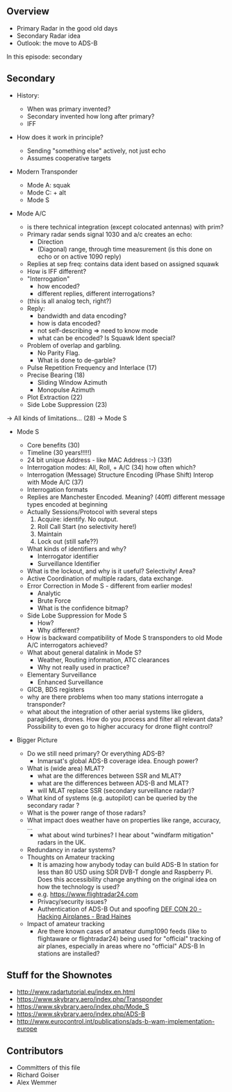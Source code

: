 


Overview
--------------------------

* Primary Radar in the good old days
* Secondary Radar idea
* Outlook: the move to ADS-B

In this episode: secondary

Secondary
--------------------------

* History: 
  - When was primary invented?
  - Secondary invented how long after primary?
  - IFF

* How does it work in principle?
  - Sending "something else" actively, not just echo
  - Assumes cooperative targets
  
* Modern Transponder
  - Mode A: squak
  - Mode C: + alt
  - Mode S
  
* Mode A/C
  - is there technical integration (except colocated antennas) with prim?
  - Primary radar sends signal 1030 and a/c creates an echo: 
    - Direction
    - (Diagonal) range, through time measurement
      (is this done on echo or on active 1090 reply)
  - Replies at sep freq: contains data ident based on assigned squawk
  - How is IFF different?
  - "Interrogation" 
    - how encoded?
    - different replies, different interrogations? 
  - (this is all analog tech, right?)
  - Reply: 
    - bandwidth and data encoding?
    - how is data encoded?
    - not self-describing => need to know mode
    - what can be encoded? Is Squawk Ident special?
  - Problem of overlap and garbling. 
    - No Parity Flag.
    - What is done to de-garble?
  - Pulse Repetition Frequency and Interlace (17)
  - Precise Bearing (18)
    - Sliding Window Azimuth
    - Monopulse Azimuth
  - Plot Extraction (22)
  - Side Lobe Suppression (23)
  
-> All kinds of limitations... (28)
    -> Mode S
    
* Mode S
  - Core benefits (30)
  - Timeline (30 years!!!!!)
  - 24 bit unique Address - like MAC Address :-) (33f)
  - Interrogation modes: All, Roll, + A/C (34)
    how often which?
  - Interrogation (Message) Structure
    Encoding (Phase Shift)
    Interop with Mode A/C (37)
  - Interrogation formats
  - Replies are Manchester Encoded. Meaning? (40ff)
    different message types encoded at beginning 
  - Actually Sessions/Protocol with several steps
    1) Acquire: identify. No output.
    2) Roll Call Start (no selectivity here!)
    3) Maintain
    4) Lock out (still safe??)
  - What kinds of identifiers and why?
    - Interrogator identifier
    - Surveillance Identifier
  - What is the lockout, and why is it useful?
    Selectivity!
    Area?
  - Active Coordination of multiple radars, data exchange.
  - Error Correction in Mode S - different from earlier modes!
    - Analytic
    - Brute Force
    - What is the confidence bitmap?
  - Side Lobe Suppression for Mode S
    - How?
    - Why different?
  - How is backward compatibility of Mode S transponders to old
    Mode A/C interrogators achieved? 
  - What about general datalink in Mode S?
    - Weather, Routing information, ATC clearances 
    - Why not really used in practice?
  - Elementary Surveillance 
    - Enhanced Surveillance
  - GICB, BDS registers
  - why are there problems when too many stations interrogate a transponder?
  - what about the integration of other aerial systems like gliders, paragliders, drones. How do you process and filter all relevant data? Possibility to even go to higher accuracy for drone flight control?
  
* Bigger Picture
  - Do we still need primary? Or everything ADS-B?  
    - Inmarsat's global ADS-B coverage idea. Enough power?
  - What is (wide area) MLAT?
    - what are the differences between SSR and MLAT?
    - what are the differences between ADS-B and MLAT?
    - will MLAT replace SSR (secondary surveillance radar)?
  - What kind of systems (e.g. autopilot) can be queried by the secondary radar ?  
  - What is the power range of those radars?
  - What impact does weather have on properties like range, accuracy, ...
    - what about wind turbines? I hear about "windfarm mitigation" radars in the UK.
  - Redundancy in radar systems?
  - Thoughts on Amateur tracking
    - It is amazing how anybody today can build ADS-B In station for less than 80 USD using SDR DVB-T dongle and 
	Raspberry Pi. Does this accessibility change anything on the original idea on how the technology is used?
    - e.g. https://www.flightradar24.com
    - Privacy/security issues?
	- Authentication of ADS-B Out and spoofing [DEF CON 20 - Hacking Airplanes - Brad Haines](https://www.youtube.com/watch?v=Pk1hjIMR3ro&t=1326s)
  - Impact of amateur tracking
    - Are there known cases of amateur dump1090 feeds (like to flightaware or flightradar24) being used 
	for "official" tracking of air planes, especially in areas where no "official" ADS-B In stations are 
	installed?


Stuff for the Shownotes
--------------------------------------

* http://www.radartutorial.eu/index.en.html
* https://www.skybrary.aero/index.php/Transponder
* https://www.skybrary.aero/index.php/Mode_S
* https://www.skybrary.aero/index.php/ADS-B
* http://www.eurocontrol.int/publications/ads-b-wam-implementation-europe

Contributors
-----------------------------------
* Committers of this file
* Richard Goiser
* Alex Wemmer
